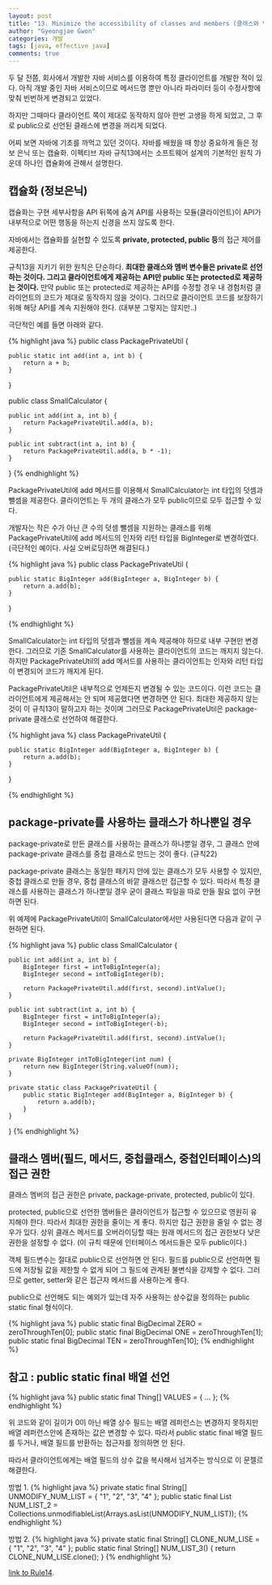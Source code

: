 ```yaml
---
layout: post
title: "13. Minimize the accessibility of classes and members (클래스와 멤버의 접근 권한은 최소화하라)"
author: "Gyeongjae Gwon"
categories: 개발
tags: [java, effective java]
comments: true
---
```



두 달 전쯤, 회사에서 개발한 자바 서비스를 이용하여 특정 클라이언트를 개발한 적이 있다.
아직 개발 중인 자바 서비스이므로 메서드명 뿐만 아니라 파라미터 등이 수정사항에 맞춰 빈번하게 변경되고 있었다.

하지만 그때마다 클라이언트 쪽이 제대로 동작하지 않아 한번 고생을 하게 되었고, 그 후로 public으로 선언된 클래스에 변경을 꺼리게 되었다.

어찌 보면 자바에 기초를 까먹고 있던 것이다. 자바를 배웠을 때 항상 중요하게 들은 정보 은닉 또는 캡슐화. 이펙티브 자바 규칙13에서는 소프트웨어 설계의 기본적인 원칙 가운데 하나인 캡슐화에 관해서 설명한다. 


## 캡슐화 (정보은닉)

캡슐화는 구현 세부사항을 API 뒤쪽에 숨겨 API를 사용하는 모듈(클라이언트)이 API가 내부적으로 어떤 행동을 하는지 신경을 쓰지 않도록 한다.

자바에서는 캡슐화를 실현할 수 있도록 **private, protected, public 등**의 접근 제어를 제공한다.

규칙13을 지키기 위한 원칙은 단순하다. **최대한 클래스와 멤버 변수들은 private로 선언하는 것이다. 그리고 클라이언트에게 제공하는 API만 public 또는 protected로 제공하는 것이다.** 만약 public 또는 protected로 제공하는 API를 수정할 경우 내 경험처럼 클라이언트의 코드가 제대로 동작하지 않을 것이다. 그러므로 클라이언트 코드를 보장하기 위해 해당 API를 계속 지원해야 한다. (대부분 그렇지는 않지만..)

극단적인 예를 들면 아래와 같다.

{% highlight java %}
public class PackagePrivateUtil {

	public static int add(int a, int b) {
		return a + b;
	}
}

public class SmallCalculator {

	public int add(int a, int b) {
		return PackagePrivateUtil.add(a, b);
	}

	public int subtract(int a, int b) {
		return PackagePrivateUtil.add(a, b * -1);
	}

}
{% endhighlight %}

PackagePrivateUtil에 add 메서드를 이용해서 SmallCalculator는 int 타입의 덧셈과 뺄셈을 제공한다. 클라이언트는 두 개의 클래스가 모두 public이므로 모두 접근할 수 있다.

개발자는 작은 수가 아닌 큰 수의 덧셈 뺄셈을 지원하는 클래스를 위해  PackagePrivateUtil에 add 메서드의 인자와 리턴 타입을 BigInteger로 변경하였다. (극단적인 예이다. 사실 오버로딩하면 해결된다.)

{% highlight java %}
public class PackagePrivateUtil {

	public static BigInteger add(BigInteger a, BigInteger b) {
		return a.add(b);
	}
}

{% endhighlight %}

SmallCalculator는 int 타입의 덧셈과 뺄셈을 계속 제공해야 하므로 내부 구현만 변경한다. 그러므로 기존 SmallCalculator를 사용하는 클라이언트의 코드는 깨지지 않는다. 하지만 PackagePrivateUtil의 add 메서드를 사용하는 클라이언트는 인자와 리턴 타입이 변경되어 코드가 깨지게 된다.


PackagePrivateUtil은 내부적으로 언제든지 변경될 수 있는 코드이다. 이런 코드는 클라이언트에게 제공해서는 안 되며 제공했다면 변경하면 안 된다. 최대한 제공하지 않는 것이 이 규칙13이 말하고자 하는 것이며 그러므로 PackagePrivateUtil은 package-private 클래스로 선언하여 해결한다.

{% highlight java %}
class PackagePrivateUtil {

	public static BigInteger add(BigInteger a, BigInteger b) {
		return a.add(b);
	}
}

{% endhighlight %}



## package-private를 사용하는 클래스가 하나뿐일 경우

package-private로 만든 클래스를 사용하는 클래스가 하나뿐일 경우, 그 클래스 안에 package-private 클래스를 중첩 클래스로 만드는 것이 좋다. (규칙22) 

package-private 클래스는 동일한 패키지 안에 있는 클래스가 모두 사용할 수 있지만, 중첩 클래스로 만들 경우, 중첩 클래스의 바깥 클래스만 접근할 수 있다. 따라서 특정 클래스를 사용하는 클래스가 하나뿐일 경우 굳이 클래스 파일을 따로 만들 필요 없이 구현하면 된다.

위 예제에 PackagePrivateUtil이 SmallCalculator에서만 사용된다면 다음과 같이 구현하면 된다. 

{% highlight java %}
public class SmallCalculator {

	public int add(int a, int b) {
		BigInteger first = intToBigInteger(a);
		BigInteger second = intToBigInteger(b);

		return PackagePrivateUtil.add(first, second).intValue();
	}

	public int subtract(int a, int b) {
		BigInteger first = intToBigInteger(a);
		BigInteger second = intToBigInteger(-b);

		return PackagePrivateUtil.add(first, second).intValue();
	}

	private BigInteger intToBigInteger(int num) {
		return new BigInteger(String.valueOf(num));
	}

	private static class PackagePrivateUtil {
		public static BigInteger add(BigInteger a, BigInteger b) {
			return a.add(b);
		}
	}
}
{% endhighlight %} 


## 클래스 멤버(필드, 메서드, 중첩클래스, 중첩인터페이스)의 접근 권한

클래스 멤버의 접근 권한은 private, package-private, protected, public이 있다.

protected, public으로 선언한 멤버들은 클라이언트가 접근할 수 있으므로 영원히 유지해야 한다. 따라서 최대한 권한을 줄이는 게 좋다. 하지만 접근 권한을 줄일 수 없는 경우가 있다. 상위 클래스 메서드를 오버라이딩할 때는 원래 메서드의 접근 권한보다 낮은 권한을 설정할 수 없다. (이 규칙 때문에 인터페이스 메서드들은 모두 public이다.)

객체 필드변수는 절대로 public으로 선언하면 안 된다. 필드를 public으로 선언하면 필드에 저장될 값을 제한할 수 없게 되어 그 필드에 관계된 불변식을 강제할 수 없다. 그러므로 getter, setter와 같은 접근자 메서드를 사용하는게 좋다.

public으로 선언해도 되는 예외가 있는데 자주 사용하는 상수값을 정의하는 public static final 형식이다.

{% highlight java %}
	public static final BigDecimal ZERO = zeroThroughTen[0];
	public static final BigDecimal ONE = zeroThroughTen[1];
	public static final BigDecimal TEN = zeroThroughTen[10];
{% endhighlight %}


## 참고 : public static final 배열 선언

{% highlight java %}
public static final Thing[] VALUES = { ... };
{% endhighlight %}

위 코드와 같이 길이가 0이 아닌 배열 상수 필드는 배열 레퍼런스는 변경하지 못하지만 배열 레퍼런스안에 존재하는 값은 변경할 수 있다. 따라서 public static final 배열 필드를 두거나, 배열 필드를 반환하는 접근자를 정의하면 안 된다.

따라서 클라이언트에게는 배열 필드의 상수 값을 복사해서 넘겨주는 방식으로 이 문젤르 해결한다.

방법 1.
{% highlight java %}
	private static final String[] UNMODIFY_NUM_LIST = { "1", "2", "3", "4" };
	public static final List<String> NUM_LIST_2 = Collections.unmodifiableList(Arrays.asList(UNMODIFY_NUM_LIST));
{% endhighlight %}

방법 2.
{% highlight java %}
	private static final String[] CLONE_NUM_LISE = { "1", "2", "3", "4" };
	public static final String[] NUM_LIST_3() {
		return CLONE_NUM_LISE.clone();
	}
{% endhighlight %}



[link to Rule14](https://knowjea.github.io/%EA%B0%9C%EB%B0%9C/2018/09/27/rule13.html).